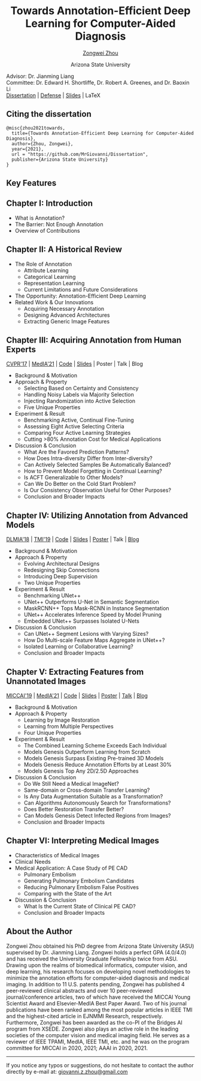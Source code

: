 <h1 align="center" style="margin-top: 0px;">Towards Annotation-Efficient Deep Learning for Computer-Aided Diagnosis</h1>

<a href="https://www.zongweiz.com/"><p align="center" >Zongwei Zhou</p></a>
<p align="center" >Arizona State University</p>

Advisor: Dr. Jianming Liang<br/>
Committee: Dr. Edward H. Shortliffe, Dr. Robert A. Greenes, and Dr. Baoxin Li<br/>
[Dissertation](https://github.com/MrGiovanni/Dissertation/blob/main/Documents/Zongwei_Zhou_PhD_Dissertation_30April2021.pdf) | [Defense](https://youtu.be/EQcpRikJqM0) | [Slides](https://github.com/MrGiovanni/Dissertation/blob/main/Documents/Zongwei_Zhou_PhD_Defense_13April2021.pdf) | LaTeX<br/>

## Citing the dissertation

```
@misc{zhou2021towards,
  title={Towards Annotation-Efficient Deep Learning for Computer-Aided Diagnosis},
  author={Zhou, Zongwei},
  year={2021},
  url = "https://github.com/MrGiovanni/Dissertation",
  publisher={Arizona State University}
}
```

## Key Features

## Chapter I: Introduction

* What is Annotation?
* The Barrier: Not Enough Annotation
* Overview of Contributions

## Chapter II: A Historical Review

* The Role of Annotation
	+ Attribute Learning
	+ Categorical Learning
	+ Representation Learning
	+ Current Limitations and Future Considerations
* The Opportunity: Annotation-Efficient Deep Learning
* Related Work & Our Innovations
	+ Acquiring Necessary Annotation
	+ Designing Advanced Architectures
	+ Extracting Generic Image Features

## Chapter III: Acquiring Annotation from Human Experts
[CVPR'17](http://openaccess.thecvf.com/content_cvpr_2017/papers/Zhou_Fine-Tuning_Convolutional_Neural_CVPR_2017_paper.pdf) | [MedIA'21](https://arxiv.org/pdf/1802.00912.pdf) | [Code](https://github.com/MrGiovanni/Active-Learning) | [Slides](https://docs.wixstatic.com/ugd/deaea1_d4ad03012be2408191885c697af60401.pdf) | Poster | Talk | Blog

* Background & Motivation
* Approach & Property
	+ Selecting Based on Certainty and Consistency
	+ Handling Noisy Labels via Majority Selection
	+ Injecting Randomization into Active Selection
	+ Five Unique Properties
* Experiment & Result
	+ Benchmarking Active, Continual Fine-Tuning
	+ Assessing Eight Active Selecting Criteria
	+ Comparing Four Active Learning Strategies
	+ Cutting >80% Annotation Cost for Medical Applications
* Discussion & Conclusion
	+ What Are the Favored Prediction Patterns?
	+ How Does Intra-diversity Differ from Inter-diversity?
	+ Can Actively Selected Samples Be Automatically Balanced?
	+ How to Prevent Model Forgetting in Continual Learning?
	+ Is ACFT Generalizable to Other Models?
	+ Can We Do Better on the Cold Start Problem?
	+ Is Our Consistency Observation Useful for Other Purposes?
	+ Conclusion and Broader Impacts

## Chapter IV: Utilizing Annotation from Advanced Models
[DLMIA'18](https://arxiv.org/abs/1807.10165) | [TMI'19](https://arxiv.org/abs/1912.05074) | [Code](https://github.com/MrGiovanni/UNetPlusPlus) | [Slides](https://docs.wixstatic.com/ugd/deaea1_1d1e512ebedc4facbb242d7a0f2b7a0b.pdf) | [Poster](https://docs.wixstatic.com/ugd/deaea1_993c14ef78f844c88a0dae9d93e4857c.pdf) | Talk | [Blog](https://zhuanlan.zhihu.com/p/44958351)

* Background & Motivation
* Approach & Property
	+ Evolving Architectural Designs
	+ Redesigning Skip Connections
	+ Introducing Deep Supervision
	+ Two Unique Properties
* Experiment & Result
	+ Benchmarking UNet++
	+ UNet++ Outperforms U-Net in Semantic Segmentation
	+ MaskRCNN++ Tops Mask-RCNN in Instance Segmentation
	+ UNet++ Accelerates Inference Speed by Model Pruning
	+ Embedded UNet++ Surpasses Isolated U-Nets
* Discussion & Conclusion
	+ Can UNet++ Segment Lesions with Varying Sizes?
	+ How Do Multi-scale Feature Maps Aggregate in UNet++?
	+ Isolated Learning or Collaborative Learning?
	+ Conclusion and Broader Impacts

## Chapter V: Extracting Features from Unannotated Images
[MICCAI'19](http://www.cs.toronto.edu/~liang/Publications/ModelsGenesis/MICCAI_2019_Full.pdf) | [MedIA'21](https://arxiv.org/pdf/2004.07882.pdf) | [Code](https://github.com/MrGiovanni/ModelsGenesis) | [Slides](https://docs.wixstatic.com/ugd/deaea1_c5e0f8cd9cde4c3db339d866483cbcd3.pdf) | [Poster](http://www.cs.toronto.edu/~liang/Publications/ModelsGenesis/Models_Genesis_Poster.pdf) | [Talk](https://youtu.be/5W_uGzBloZs) | [Blog](https://zhuanlan.zhihu.com/p/86366534)

* Background & Motivation
* Approach & Property
	+ Learning by Image Restoration
	+ Learning from Multiple Perspectives
	+ Four Unique Properties
* Experiment & Result
	+ The Combined Learning Scheme Exceeds Each Individual
	+ Models Genesis Outperform Learning from Scratch
	+ Models Genesis Surpass Existing Pre-trained 3D Models
	+ Models Genesis Reduce Annotation Efforts by at Least 30%
	+ Models Genesis Top Any 2D/2.5D Approaches
* Discussion & Conclusion
	+ Do We Still Need a Medical ImageNet?
	+ Same-domain or Cross-domain Transfer Learning?
	+ Is Any Data Augmentation Suitable as a Transformation?
	+ Can Algorithms Autonomously Search for Transformations?
	+ Does Better Restoration Transfer Better?
	+ Can Models Genesis Detect Infected Regions from Images?
	+ Conclusion and Broader Impacts

## Chapter VI: Interpreting Medical Images

* Characteristics of Medical Images
* Clinical Needs
* Medical Application: A Case Study of PE CAD
	+ Pulmonary Embolism
	+ Generating Pulmonary Embolism Candidates
	+ Reducing Pulmonary Embolism False Positives
	+ Comparing with the State of the Art
* Discussion & Conclusion
	+ What Is the Current State of Clinical PE CAD?
	+ Conclusion and Broader Impacts

## About the Author

Zongwei Zhou obtained his PhD degree from Arizona State University (ASU) supervised by Dr. Jianming Liang. Zongwei holds a perfect GPA (4.0/4.0) and has received the University Graduate Fellowship twice from ASU. Drawing upon the realms of biomedical informatics, computer vision, and deep learning, his research focuses on developing novel methodologies to minimize the annotation efforts for computer-aided diagnosis and medical imaging. In addition to 11 U.S. patents pending, Zongwei has published 4 peer-reviewed clinical abstracts and over 10 peer-reviewed journal/conference articles, two of which have received the MICCAI Young Scientist Award and Elsevier-MedIA Best Paper Award. Two of his journal publications have been ranked among the most popular articles in IEEE TMI and the highest-cited article in EJNMMI Research, respectively. Furthermore, Zongwei has been awarded as the co-PI of the Bridges AI program from XSEDE. Zongwei also plays an active role in the leading societies of the computer vision and medical imaging field. He serves as a reviewer of IEEE TPAMI, MedIA, IEEE TMI, etc. and he was on the program committee for MICCAI in 2020, 2021; AAAI in 2020, 2021.

---

If you notice any typos or suggestions, do not hesitate to contact the author directly by e-mail at: giovanni.z.zhou@gmail.com